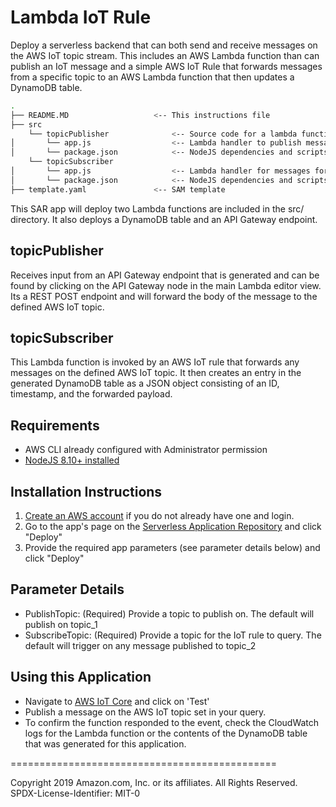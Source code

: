 # Lambda IoT Rule
Deploy a serverless backend that can both send and receive messages on the AWS IoT topic stream. This includes an AWS Lambda function than can publish an IoT message and a simple AWS IoT Rule that forwards messages from a specific topic to an AWS Lambda function that then updates a DynamoDB table.

```bash
.
├── README.MD                   <-- This instructions file
├── src 
    └── topicPublisher              <-- Source code for a lambda function
│       └── app.js                  <-- Lambda handler to publish messages on an IoT topic stream
│       └── package.json            <-- NodeJS dependencies and scripts
    └── topicSubscriber
│       └── app.js                  <-- Lambda handler for messages forwarded from the IoT topic stream
│       └── package.json            <-- NodeJS dependencies and scripts
├── template.yaml               <-- SAM template
```

This SAR app will deploy two Lambda functions are included in the src/ directory. It also deploys a DynamoDB table and an API Gateway endpoint.

## topicPublisher

Receives input from an API Gateway endpoint that is generated and can be found by clicking on the API Gateway node in the main Lambda editor view. Its a REST POST endpoint and will forward the body of the message to the defined AWS IoT topic.

## topicSubscriber

This Lambda function is invoked by an AWS IoT rule that forwards any messages on the defined AWS IoT topic. It then creates an entry in the generated DynamoDB table as a JSON object consisting of an ID, timestamp, and the forwarded payload.

## Requirements

* AWS CLI already configured with Administrator permission
* [NodeJS 8.10+ installed](https://nodejs.org/en/download/)

## Installation Instructions

1. [Create an AWS account](https://portal.aws.amazon.com/gp/aws/developer/registration/index.html) if you do not already have one and login.
1. Go to the app's page on the [Serverless Application Repository](https://serverlessrepo.aws.amazon.com/applications/) and click "Deploy"
1. Provide the required app parameters (see parameter details below) and click "Deploy"

## Parameter Details

* PublishTopic: (Required) Provide a topic to publish on. The default will publish on topic_1
* SubscribeTopic: (Required) Provide a topic for the IoT rule to query. The default will trigger on any message published to topic_2

## Using this Application

* Navigate to [AWS IoT Core](https://console.aws.amazon.com/iot) and click on 'Test'
* Publish a message on the AWS IoT topic set in your query.
* To confirm the function responded to the event, check the CloudWatch logs for the Lambda function or the contents of the DynamoDB table that was generated for this application. 

==============================================

Copyright 2019 Amazon.com, Inc. or its affiliates. All Rights Reserved.
SPDX-License-Identifier: MIT-0
